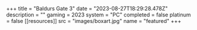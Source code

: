 +++
title = "Baldurs Gate 3"
date = "2023-08-27T18:29:28.478Z"
description = ""
gaming = 2023
system = "PC"
completed = false
platinum = false
[[resources]]
src = "images/boxart.jpg"
name = "featured"
+++

<!-- Start writing here...

**Final trophy count: __ of __**

![Trophy List](images/trophies.jpg) -->
